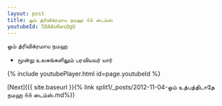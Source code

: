 ```yaml
---
layout: post
title: ஓம் த்ரிவிக்ரமாய நமஹ ௧௧ டைம்ஸ்
youtubeId: 5DAAu6wsQgU
---
```

 
 
 ஓம் த்ரிவிக்ரமாய நமஹ  
 
 -  மூன்று உலகங்களிலும் பரவியவர் யார் 
 
  
 
  
 
 
 
 
 
 


{% include youtubePlayer.html id=page.youtubeId %}
 
[Next]({{ site.baseurl }}{% link  split1/_posts/2012-11-04-ஓம் உத்பத்திடாதே நமஹ ௧௧ டைம்ஸ்.md%})
 
